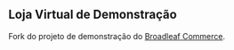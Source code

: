 ## Loja Virtual de Demonstração

Fork do projeto de demonstração do [Broadleaf Commerce](http://www.broadleafcommerce.org).

